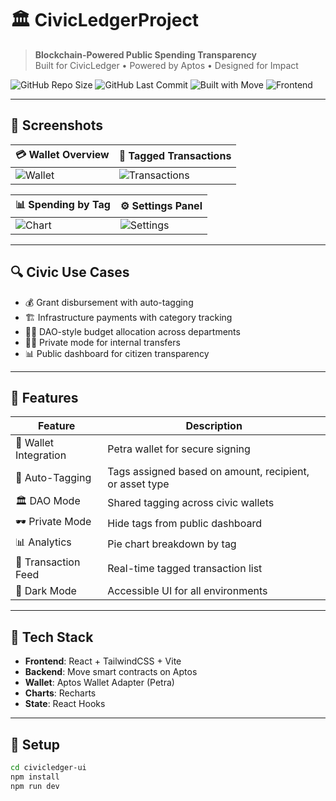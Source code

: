 # 🏛️ CivicLedgerProject

> **Blockchain-Powered Public Spending Transparency**  
> Built for CivicLedger • Powered by Aptos • Designed for Impact

![GitHub Repo Size](https://img.shields.io/github/repo-size/Alirizvi11/CivicLedgerProject?color=blue)
![GitHub Last Commit](https://img.shields.io/github/last-commit/Alirizvi11/CivicLedgerProject?color=green)
![Built with Move](https://img.shields.io/badge/built%20with-Move-blueviolet)
![Frontend](https://img.shields.io/badge/frontend-React%20%2B%20Tailwind-blue)

---

## 📸 Screenshots

| 💳 Wallet Overview | 📝 Tagged Transactions |
|--------------------|------------------------|
| ![Wallet](assets/screenshots/wallet1.png) | ![Transactions](assets/screenshots/transactions1.png) |

| 📊 Spending by Tag | ⚙️ Settings Panel |
|--------------------|------------------|
| ![Chart](assets/screenshots/chart1.png) | ![Settings](assets/screenshots/settings1.png) |

---

## 🔍 Civic Use Cases

- 💰 Grant disbursement with auto-tagging  
- 🏗️ Infrastructure payments with category tracking  
- 🧑‍⚖️ DAO-style budget allocation across departments  
- 🕵️‍♂️ Private mode for internal transfers  
- 📊 Public dashboard for citizen transparency

---

## 🔧 Features

| Feature | Description |
|--------|-------------|
| 🔐 Wallet Integration | Petra wallet for secure signing |
| 🧠 Auto-Tagging | Tags assigned based on amount, recipient, or asset type |
| 🏛️ DAO Mode | Shared tagging across civic wallets |
| 🕶️ Private Mode | Hide tags from public dashboard |
| 📊 Analytics | Pie chart breakdown by tag |
| 📝 Transaction Feed | Real-time tagged transaction list |
| 🌙 Dark Mode | Accessible UI for all environments |

---

## 🧠 Tech Stack

- **Frontend**: React + TailwindCSS + Vite  
- **Backend**: Move smart contracts on Aptos  
- **Wallet**: Aptos Wallet Adapter (Petra)  
- **Charts**: Recharts  
- **State**: React Hooks

---

## 🚀 Setup

```bash
cd civicledger-ui
npm install
npm run dev


